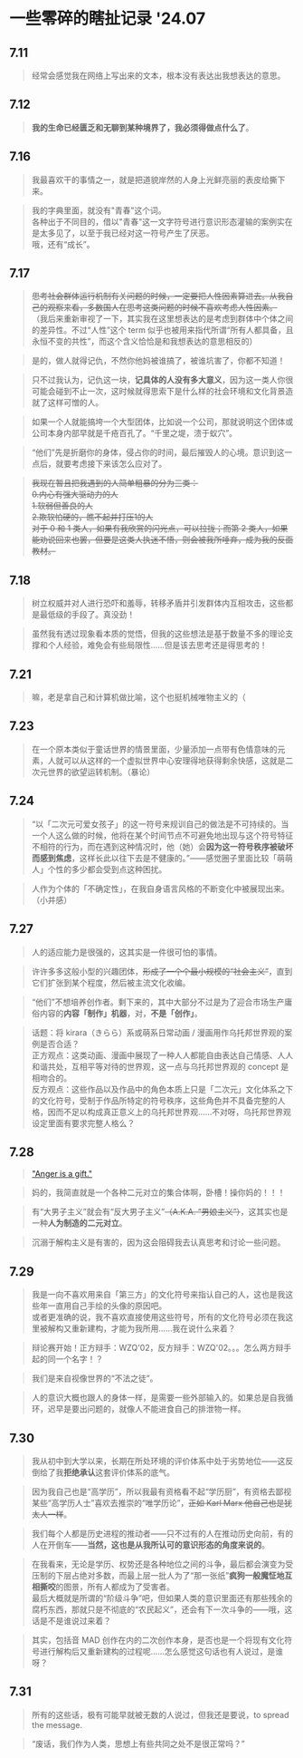 # 一些零碎的瞎扯记录 '24.07

## 7.11

> 经常会感觉我在网络上写出来的文本，根本没有表达出我想表达的意思。

## 7.12

> **我的生命已经匮乏和无聊到某种境界了，我必须得做点什么了**。

## 7.16

> 我最喜欢干的事情之一，就是把道貌岸然的人身上光鲜亮丽的表皮给撕下来。

> 我的字典里面，就没有"青春"这个词。<br>
各种出于不同目的，借以"青春"这一文字符号进行意识形态灌输的案例实在是太多见了，以至于我已经对这一符号产生了厌恶。<br>
哦，还有“成长”。

## 7.17

> ~~思考社会群体运行机制有关问题的时候，一定要把人性因素算进去。从我自己的观察来看，多数国人在思考这类问题的时候不喜欢考虑人性因素。~~<br>
（我后来重新审视了一下，其实我在这里想表达的是考虑到群体中个体之间的差异性。不过“人性”这个 term 似乎也被用来指代所谓“所有人都具备，且永恒不变的共性”，而这个含义恰恰是和我想表达的意思相反的）

> 是的，做人就得记仇，不然你他妈被谁搞了，被谁坑害了，你都不知道！

> 只不过我认为，记仇这一块，**记具体的人没有多大意义**，因为这一类人你很可能会碰到不止一次，这时候就得思索下是什么样的社会环境和文化背景造就了这样可憎的人。

> 如果一个人就能搞垮一个大型团体，比如说一个公司，那就说明这个团体或公司本身内部早就是千疮百孔了。“千里之堤，溃于蚁穴”。

> “他们”先是折磨你的身体，侵占你的时间，最后摧毁人的心境。意识到这一点后，就要考虑接下来该怎么应对了。

> ~~我现在暂且把我遇到的人简单粗暴的分为三类：~~<br>
~~0.内心有强大驱动力的人~~<br>
~~1.软弱但善良的人~~<br>
~~2.欺软怕硬的，瞧不起并打压1的人~~<br>
~~对于 0 和 1 类人，如果有我欣赏的闪光点，可以拉拢；而第 2 类人，如果能劝说回来也罢，但要是这类人执迷不悟，则会被我所唾弃，成为我的反面教材。~~

## 7.18

> 树立权威并对人进行恐吓和羞辱，转移矛盾并引发群体内互相攻击，这些都是最低级的手段了。真没劲！

> 虽然我有透过现象看本质的觉悟，但我的这些想法是基于数量不多的理论支撑和个人经验，难免会有些局限性……但是该去思考还是得思考的！

## 7.21

> 嘛，老是拿自己和计算机做比喻，这个也挺机械唯物主义的（

## 7.23

> 在一个原本类似于童话世界的情景里面，少量添加一点带有色情意味的元素，人就可以从这样的一个虚拟世界中心安理得地获得剩余快感，这就是二次元世界的欲望运转机制。（暴论）

## 7.24

> “以「二次元可爱女孩子」的这一符号来规训自己的做法是不可持续的。当一个人这么做的时候，他将在某个时间节点不可避免地出现与这个符号特征不相符的行为，而在遇到这种情况时，他（她）会**因为这一符号秩序被破坏而感到焦虑**，这样长此以往下去是不健康的。”——感觉圈子里面比较「萌萌人」个性的多少都会受到点这种困扰。

> 人作为个体的「不确定性」，在我自身语言风格的不断变化中被展现出来。（小并感）

## 7.27

> 人的适应能力是很强的，这其实是一件很可怕的事情。

> 许许多多这般小型的兴趣团体，~~形成了一个个最小规模的“社会主义”~~，直到它们扩张到某个程度，然后被主流文化收编。

> “他们”不想培养创作者。剩下来的，其中大部分不过是为了迎合市场生产庸俗内容的**内容「制作」机器**，对，**不是「创作」**。

> 话题：将 kirara（きらら）系或萌系日常动画 / 漫画用作乌托邦世界观的案例是否合适？<br>
正方观点：这类动画、漫画中展现了一种人人都能自由表达自己情感、人人和谐共处，互相平等对待的世界观，这一点与乌托邦世界观的 concept 是相吻合的。<br>
反方观点：这些作品以及作品中的角色本质上只是「二次元」文化体系之下的文化符号，受制于作品所特定的符号秩序，这些角色并不具备完整的人格，因而不足以构成真正意义上的乌托邦世界观……不对呀，乌托邦世界观设定里面有要求完整人格么？

## 7.28

> ["Anger is a gift."](https://music.163.com/#/song?id=18831026)

> 妈的，我简直就是一个各种二元对立的集合体啊，卧槽！操你妈的！！！

> 有“大男子主义”就会有“反大男子主义”~~（A.K.A. “男娘主义”）~~，这其实也是一种**人为制造的二元对立**。

> 沉溺于解构主义是有害的，因为这会阻碍我去认真思考和讨论一些问题。

## 7.29

> 我是一向不喜欢用来自「第三方」的文化符号来指认自己的人，这也是我这些年一直用自己手绘的头像的原因吧。<br>
或者更准确的说，我不喜欢直接使用这些符号，所有的文化符号必须在我这里被解构又重新建构，才能为我所用……我在说什么来着？

> 辩论赛开始！正方辩手：WZQ'02，反方辩手：WZQ'02。。。怎么两方辩手起的同一个名字！？

> 我们是来自视像世界的“不法之徒”。

> 人的意识大概也跟人的身体一样，是需要一些外部输入的。如果总是自我循环，迟早是要出问题的，就像人不能进食自己的排泄物一样。

## 7.30

> 我从初中到大学以来，长期在所处环境的评价体系中处于劣势地位——这反倒给了我**拒绝承认**这套评价体系的底气。

> 因为我自己也是“高学历”，所以我最有资格看不起“学历厨”，有资格去鄙视某些“高学历人士”喜欢去推崇的“唯学历论”，~~正如 Karl Marx 他自己也是犹太人一样~~。

> 我们每个人都是历史进程的推动者——只不过有的人在推动历史向前，有的人在开倒车——**当然，这也是从我所认可的意识形态的角度来说的**。

> 在我看来，无论是学历、权势还是各种地位之间的斗争，最后都会演变为受压制的下层占绝对多数，而最上层一批人为了“那一张纸”**疯狗一般魔怔地互相撕咬**的图景，所有人都成为了受害者。<br>
最后大概就是所谓的“阶级斗争”吧，但如果人类的意识里面还有那些残余的腐朽东西，那就只是不彻底的“农民起义”，还会有下一次斗争的——哦，这话是不是谁说过来着？

> 其实，包括音 MAD 创作在内的二次创作本身，是否也是一个将现有文化符号进行解构后又重新建构的过程呢……怎么感觉这句话也有人说过，是谁呀？

## 7.31

> 所有的这些话，极有可能早就被无数的人说过，但我还是要说，to spread the message.

> “废话，我们作为人类，思想上有些共同之处不是很正常吗？”